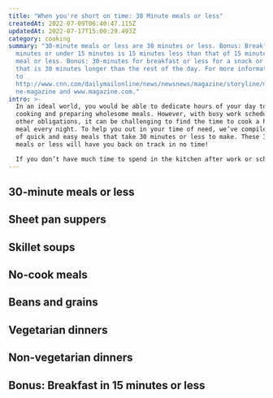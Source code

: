 ```yaml
---
title: "When you're short on time: 30 Minute meals or less"
createdAt: 2022-07-09T06:40:47.115Z
updatedAt: 2022-07-17T15:00:29.493Z
category: cooking
summary: "30-minute meals or less are 30 minutes or less. Bonus: Breakfast in 15
  minutes or under 15 minutes is 15 minutes less than that of 15 minutes for a
  meal or less. Bonus: 30-minutes for breakfast or less for a snack or a meal
  that is 30 minutes longer than the rest of the day. For more information, go
  to
  http://www.cnn.com/dailymailonline/news/newsnews/magazine/storyline/magmagazi\
  ne-magazine and www.magazine.com."
intro: >-
  In an ideal world, you would be able to dedicate hours of your day to
  cooking and preparing wholesome meals. However, with busy work schedules and
  other obligations, it can be challenging to find the time to cook a healthy
  meal every night. To help you out in your time of need, we’ve compiled a list
  of quick and easy meals that take 30 minutes or less to make. These 30 minute
  meals or less will have you back on track in no time! 

  If you don’t have much time to spend in the kitchen after work or school, but want to eat healthy without picking up fast food, we’ve got your back. These quick and easy meals take 30 minutes or less from prep to finish. Each one is also perfect for busy weeknights when you don’t have much time for elaborate dinners or lengthy prep sessions. From sheet pan suppers to skillet dinners and more, there are plenty of affordable and accessible ideas here so you can get a home-cooked meal on the table lickety-split…
---
```


## 30-minute meals or less

## Sheet pan suppers

## Skillet soups

## No-cook meals

## Beans and grains

## Vegetarian dinners

## Non-vegetarian dinners

## Bonus: Breakfast in 15 minutes or less
